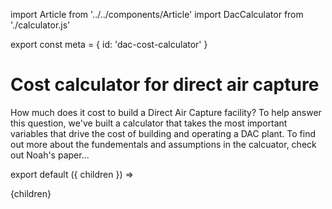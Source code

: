 import Article from '../../components/Article'
import DacCalculator from './calculator.js'

export const meta = {
  id: 'dac-cost-calculator'
}

# Cost calculator for direct air capture

How much does it cost to build a Direct Air Capture facility? To help answer
this question, we've built a calculator that takes the most important variables
that drive the cost of building and operating a DAC plant. To find out more
about the fundementals and assumptions in the calcuator, check out Noah's paper...

<DacCalculator></DacCalculator>

export default ({ children }) => <Article meta={meta}>{children}</Article>